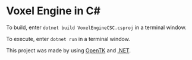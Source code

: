 # Voxel Engine in C#

To build, enter `dotnet build VoxelEngineCSC.csproj` in a terminal window.

To execute, enter `dotnet run` in a terminal window.

This project was made by using [OpenTK](https://github.com/opentk/opentk) and [.NET](https://dotnet.microsoft.com/).
